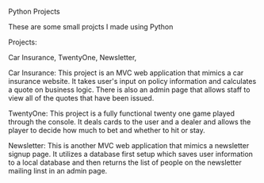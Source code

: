 Python Projects

These are some small projcts I made using Python

Projects:



Car Insurance, TwentyOne, Newsletter,

Car Insurance: This project is an MVC web application that mimics a car insurance website. It takes user's input on policy information and calculates a quote on business logic. There is also an admin page that allows staff to view all of the quotes that have been issued.

TwentyOne: This project is a fully functional twenty one game played through the console. It deals cards to the user and a dealer and allows the player to decide how much to bet and whether to hit or stay.

Newsletter: This is another MVC web application that mimics a newsletter signup page. It utilizes a database first setup which saves user information to a local database and then returns the list of people on the newsletter mailing linst in an admin page.
